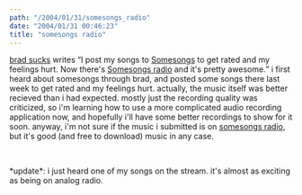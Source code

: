 ```yaml
---
path: "/2004/01/31/somesongs_radio" 
date: "2004/01/31 00:46:23" 
title: "somesongs radio" 
---
```

<p><a href="http://www.bradsucks.net/archives/000410.php">brad sucks</a> writes <q>I post my songs to <a href="http://www.somesongs.com/">Somesongs</a> to get rated and my feelings hurt. Now there's <a href="http://www.songhole.org:8004/">Somesongs radio</a> and it's pretty awesome.</q> i first heard about somesongs through brad, and posted some songs there last week to get rated and my feelings hurt. actually, the music itself was better recieved than i had expected. mostly just the recording quality was criticized, so i'm learning how to use a more complicated audio recording application now, and hopefully i'll have some better recordings to show for it soon. anyway, i'm not sure if the music i submitted is on <a href="http://www.songhole.org:8004/">somesongs radio</a>, but it's good (and free to download) music in any case.</p><br><p>*update*: i just heard one of my songs on the stream. it's almost as exciting as being on analog radio.</p>